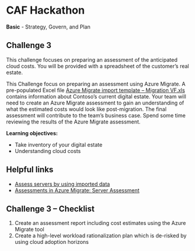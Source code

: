 # CAF Hackathon

**Basic** - Strategy, Govern, and Plan

## Challenge 3

This challenge focuses on preparing an assessment of the anticipated cloud costs.  You will be provided with a spreadsheet of the customer’s real estate.

This Challenge focus on preparing an assessment using Azure Migrate.  A pre-populated Excel file [Azure Migrate import template – Migration VF.xls](https://github.com/jonathan-vella/CAF-Expert-Learning-Path/blob/main/02-CAF%20Basic%20-%20Strategy%20and%20Plan/sources/Azure%20Migrate%20import%20template%20-%20Migration%20VF.csv) contains information about Contoso’s current digital estate.  Your team will need to create an Azure Migrate assessment to gain an understanding of what the estimated costs would look like post-migration.
The final assessment will contribute to the team’s business case.  Spend some time reviewing the results of the Azure Migrate assessment.

**Learning objectives:**

- Take inventory of your digital estate
- Understanding cloud costs

## Helpful links

- [Assess servers by using imported data](https://docs.microsoft.com/azure/migrate/tutorial-assess-import)
- [Assessments in Azure Migrate: Server Assessment](https://docs.microsoft.com/azure/migrate/concepts-assessment-calculation#confidence-ratings)

## Challenge 3 – Checklist

1. Create an assessment report including cost estimates using the Azure Migrate tool
2. Create a high-level workload rationalization plan which is de-risked by using cloud adoption horizons
